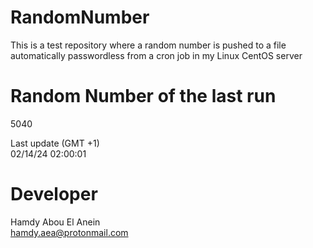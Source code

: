 # RandomNumber    
This is a test repository where a random number is pushed to a file automatically passwordless from a cron job in my Linux CentOS server    
# Random Number of the last run   
5040
      
Last update (GMT +1)    
02/14/24 02:00:01
# Developer    
Hamdy Abou El Anein   
hamdy.aea@protonmail.com
